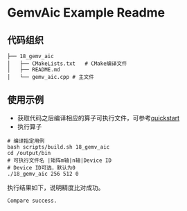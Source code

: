 # GemvAic Example Readme
## 代码组织
```
├── 18_gemv_aic
│   ├── CMakeLists.txt   # CMake编译文件
│   ├── README.md
│   └── gemv_aic.cpp # 主文件
```
## 使用示例
- 获取代码之后编译相应的算子可执行文件，可参考[quickstart](../../docs/quickstart.md#算子编译)
- 执行算子
```
# 编译指定用例
bash scripts/build.sh 18_gemv_aic
cd /output/bin
# 可执行文件名 |矩阵m轴|n轴|Device ID
# Device ID可选，默认为0
./18_gemv_aic 256 512 0
```
执行结果如下，说明精度比对成功。
```
Compare success.
```